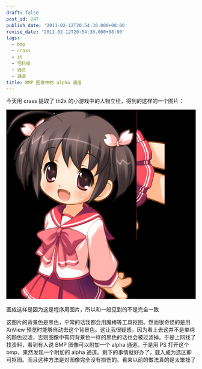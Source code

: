 ```yaml
---
draft: false
post_id: 247
publish_date: '2011-02-12T20:54:30.000+08:00'
revise_date: '2011-02-12T20:54:30.000+08:00'
tags:
  - bmp
  - crass
  - it
  - 宅科技
  - 选区
  - 通道
title: BMP 图像中的 alpha 通道
---
```


今天用 crass 提取了 th2x 的小游戏中的人物立绘，得到的这样的一个图片：

![bmp-alpha-original](bmp-alpha-original1.jpg)

画成这样是因为这是程序用图片，所以和一般见到的不是完全一致

这图片的背景色是黑色，平常的话我都会用魔棒等工具抠图。然而很奇怪的是用 XnView 预览时能够自动去这个背景色。这让我很疑惑，因为看上去这并不是单纯的颜色过滤，否则图像中有何背景色一样的黑色的话也会被过滤掉。于是上网找了找资料，看到有人说 BMP 图像可以附加一个 alpha 通道。于是用 PS 打开这个 bmp，果然发现一个附加的 alpha 通道。剩下的事情就好办了，载入成为选区即可抠图。而且这种方法是对图像完全没有损伤的。看来以前的做法真的是太笨拙了
